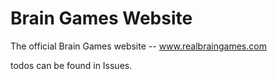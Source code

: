 # Brain Games Website
The official Brain Games website -- www.realbraingames.com

todos can be found in Issues.
